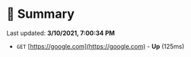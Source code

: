 # 📖 Summary
Last updated: **3/10/2021, 7:00:34 PM**

- `GET` [https://google.com](https://google.com) - **Up** (125ms)
